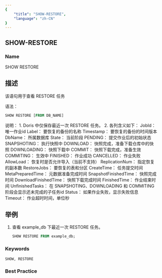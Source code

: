 ```yaml
---
{
    "title": "SHOW-RESTORE",
    "language": "zh-CN"
}
---
```


<!--
Licensed to the Apache Software Foundation (ASF) under one
or more contributor license agreements.  See the NOTICE file
distributed with this work for additional information
regarding copyright ownership.  The ASF licenses this file
to you under the Apache License, Version 2.0 (the
"License"); you may not use this file except in compliance
with the License.  You may obtain a copy of the License at

  http://www.apache.org/licenses/LICENSE-2.0

Unless required by applicable law or agreed to in writing,
software distributed under the License is distributed on an
"AS IS" BASIS, WITHOUT WARRANTIES OR CONDITIONS OF ANY
KIND, either express or implied.  See the License for the
specific language governing permissions and limitations
under the License.
-->

## SHOW-RESTORE

### Name

SHOW RESTORE

## 描述

该语句用于查看 RESTORE 任务

语法：

```SQL
SHOW RESTORE [FROM DB_NAME]
```

说明：
        1. Doris 中仅保存最近一次 RESTORE 任务。
                2. 各列含义如下：
            JobId：                  唯一作业id
            Label：                  要恢复的备份的名称
            Timestamp：              要恢复的备份的时间版本
            DbName：                 所属数据库
            State：                  当前阶段
                PENDING：        提交作业后的初始状态
                SNAPSHOTING：    执行快照中
                DOWNLOAD：       快照完成，准备下载仓库中的快照
                DOWNLOADING：    快照下载中
                COMMIT：         快照下载完成，准备生效
                COMMITING：      生效中
                FINISHED：       作业成功
                CANCELLED：      作业失败
            AllowLoad：              恢复时是否允许导入（当前不支持）
            ReplicationNum：         指定恢复的副本数
            RestoreJobs：            要恢复的表和分区
            CreateTime：             任务提交时间
            MetaPreparedTime：       元数据准备完成时间
            SnapshotFinishedTime：   快照完成时间
            DownloadFinishedTime：   快照下载完成时间
            FinishedTime：           作业结束时间
            UnfinishedTasks：        在 SNAPSHOTING、DOWNLOADING 和 COMMITING 阶段会显示还未完成的子任务id
            Status：                 如果作业失败，显示失败信息
            Timeout：                作业超时时间，单位秒

## 举例

1. 查看 example_db 下最近一次 RESTORE 任务。
    
    ```sql
    SHOW RESTORE FROM example_db;
    ```

### Keywords

    SHOW, RESTORE

### Best Practice

